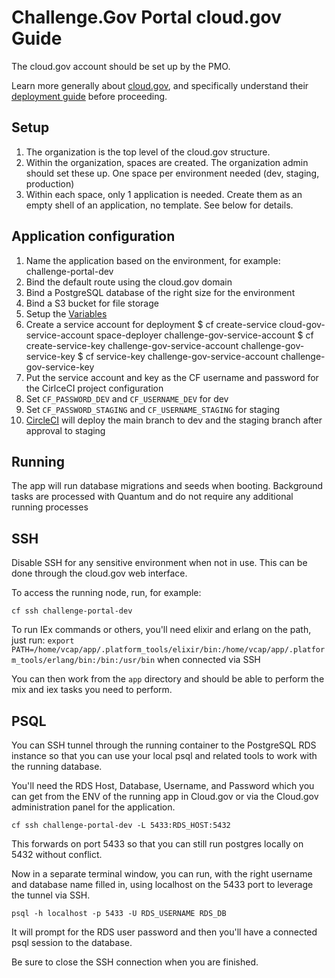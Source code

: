 # Challenge.Gov Portal cloud.gov Guide

The cloud.gov account should be set up by the PMO.

Learn more generally about [cloud.gov](https://cloud.gov/), and specifically understand their [deployment guide](https://cloud.gov/docs/deployment/deployment/) before proceeding.

## Setup

1. The organization is the top level of the cloud.gov structure.
1. Within the organization, spaces are created. The organization admin should set these up. One space per environment needed (dev, staging, production)
1. Within each space, only 1 application is needed. Create them as an empty shell of an application, no template. See below for details.

## Application configuration

1. Name the application based on the environment, for example: challenge-portal-dev
1. Bind the default route using the cloud.gov domain
1. Bind a PostgreSQL database of the right size for the environment
1. Bind a S3 bucket for file storage
1. Setup the [Variables](./configuration_variables.md)
1. Create a service account for deployment
    $ cf create-service cloud-gov-service-account space-deployer challenge-gov-service-account
    $ cf create-service-key challenge-gov-service-account challenge-gov-service-key
    $ cf service-key challenge-gov-service-account challenge-gov-service-key
1. Put the service account and key as the CF username and password for the CirlceCI project configuration
  1. Set `CF_PASSWORD_DEV` and `CF_USERNAME_DEV` for dev
  1. Set `CF_PASSWORD_STAGING` and `CF_USERNAME_STAGING` for staging
1. [CircleCI](../.cirlceci/config.yml) will deploy the main branch to dev and the staging branch after approval to staging

## Running

The app will run database migrations and seeds when booting. Background tasks are processed with Quantum and do not require any additional running processes

## SSH

Disable SSH for any sensitive environment when not in use. This can be done through the cloud.gov web interface.

To access the running node, run, for example:
```
cf ssh challenge-portal-dev
```

To run IEx commands or others, you'll need elixir and erlang on the path, just run:
`export PATH=/home/vcap/app/.platform_tools/elixir/bin:/home/vcap/app/.platform_tools/erlang/bin:/bin:/usr/bin` when connected via SSH

You can then work from the `app` directory and should be able to perform the mix and iex tasks you need to perform.

## PSQL

You can SSH tunnel through the running container to the PostgreSQL RDS instance so that you can use your local psql and related tools to work with the running database.

You'll need the RDS Host, Database, Username, and Password which you can get from the ENV of the running app in Cloud.gov or via the Cloud.gov administration panel for the application.

```
cf ssh challenge-portal-dev -L 5433:RDS_HOST:5432
```

This forwards on port 5433 so that you can still run postgres locally on 5432 without conflict.

Now in a separate terminal window, you can run, with the right username and database name filled in, using localhost on the 5433 port to leverage the tunnel via SSH.

```
psql -h localhost -p 5433 -U RDS_USERNAME RDS_DB
```

It will prompt for the RDS user password and then you'll have a connected psql session to the database.

Be sure to close the SSH connection when you are finished.

